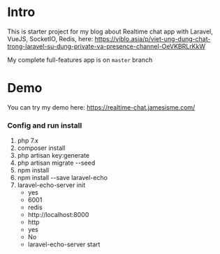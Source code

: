 # Intro
This is starter project for my blog about Realtime chat app with Laravel, VueJS, SocketIO, Redis, here: https://viblo.asia/p/viet-ung-dung-chat-trong-laravel-su-dung-private-va-presence-channel-OeVKBRLrKkW

My complete full-features app is on `master` branch
# Demo
You can try my demo here: https://realtime-chat.jamesisme.com/

### Config and run install
1. php 7.x
2. composer install
3. php artisan key:generate
4. php artisan migrate --seed
5. npm install
6. npm install --save laravel-echo
7. laravel-echo-server init
   - yes
   - 6001
   - redis
   - http://localhost:8000
   - http
   - yes
   - No
   - laravel-echo-server start

